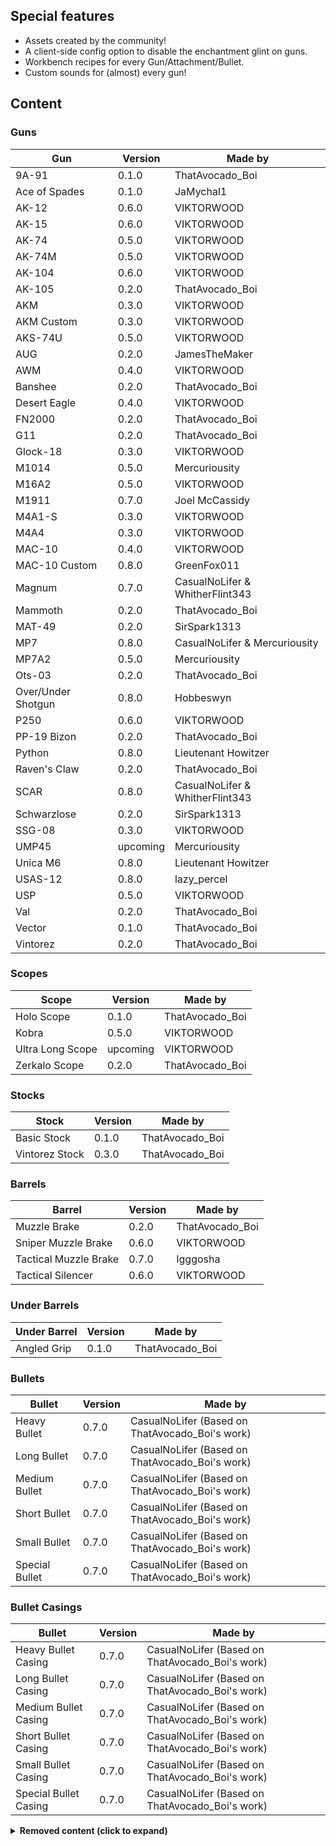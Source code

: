 ## Special features
* Assets created by the community!
* A client-side config option to disable the enchantment glint on guns.
* Workbench recipes for every Gun/Attachment/Bullet.
* Custom sounds for (almost) every gun!

## Content

### Guns
| Gun                | Version  | Made by                         |
|--------------------|----------|---------------------------------|
| 9A-91              | 0.1.0    | ThatAvocado_Boi                 |
| Ace of Spades      | 0.1.0    | JaMychal1                       |
| AK-12              | 0.6.0    | VIKTORWOOD                      |
| AK-15              | 0.6.0    | VIKTORWOOD                      |
| AK-74              | 0.5.0    | VIKTORWOOD                      |
| AK-74M             | 0.5.0    | VIKTORWOOD                      |
| AK-104             | 0.6.0    | VIKTORWOOD                      |
| AK-105             | 0.2.0    | ThatAvocado_Boi                 |
| AKM                | 0.3.0    | VIKTORWOOD                      |
| AKM Custom         | 0.3.0    | VIKTORWOOD                      |
| AKS-74U            | 0.5.0    | VIKTORWOOD                      |
| AUG                | 0.2.0    | JamesTheMaker                   |
| AWM                | 0.4.0    | VIKTORWOOD                      |
| Banshee            | 0.2.0    | ThatAvocado_Boi                 |
| Desert Eagle       | 0.4.0    | VIKTORWOOD                      |
| FN2000             | 0.2.0    | ThatAvocado_Boi                 |
| G11                | 0.2.0    | ThatAvocado_Boi                 |
| Glock-18           | 0.3.0    | VIKTORWOOD                      |
| M1014              | 0.5.0    | Mercuriousity                   |
| M16A2              | 0.5.0    | VIKTORWOOD                      |
| M1911              | 0.7.0    | Joel McCassidy                  |
| M4A1-S             | 0.3.0    | VIKTORWOOD                      |
| M4A4               | 0.3.0    | VIKTORWOOD                      |
| MAC-10             | 0.4.0    | VIKTORWOOD                      |
| MAC-10 Custom      | 0.8.0    | GreenFox011                     |
| Magnum             | 0.7.0    | CasualNoLifer & WhitherFlint343 |
| Mammoth            | 0.2.0    | ThatAvocado_Boi                 |
| MAT-49             | 0.2.0    | SirSpark1313                    |
| MP7                | 0.8.0    | CasualNoLifer & Mercuriousity   |
| MP7A2              | 0.5.0    | Mercuriousity                   |
| Ots-03             | 0.2.0    | ThatAvocado_Boi                 |
| Over/Under Shotgun | 0.8.0    | Hobbeswyn                       |
| P250               | 0.6.0    | VIKTORWOOD                      |
| PP-19 Bizon        | 0.2.0    | ThatAvocado_Boi                 |
| Python             | 0.8.0    | Lieutenant Howitzer             |
| Raven's Claw       | 0.2.0    | ThatAvocado_Boi                 |
| SCAR               | 0.8.0    | CasualNoLifer & WhitherFlint343 |
| Schwarzlose        | 0.2.0    | SirSpark1313                    |
| SSG-08             | 0.3.0    | VIKTORWOOD                      |
| UMP45              | upcoming | Mercuriousity                   |
| Unica M6           | 0.8.0    | Lieutenant Howitzer             |
| USAS-12            | 0.8.0    | lazy_percel                     |
| USP                | 0.5.0    | VIKTORWOOD                      |
| Val                | 0.2.0    | ThatAvocado_Boi                 |
| Vector             | 0.1.0    | ThatAvocado_Boi                 |
| Vintorez           | 0.2.0    | ThatAvocado_Boi                 |


### Scopes
| Scope | Version | Made by |
|-------|---------|---------|
|Holo Scope|0.1.0|ThatAvocado_Boi|
|Kobra|0.5.0|VIKTORWOOD|
|Ultra Long Scope|upcoming|VIKTORWOOD|
|Zerkalo Scope|0.2.0|ThatAvocado_Boi|


### Stocks
| Stock | Version | Made by |
|-------|---------|---------|
|Basic Stock|0.1.0|ThatAvocado_Boi|
|Vintorez Stock|0.3.0|ThatAvocado_Boi|


### Barrels
| Barrel | Version | Made by |
|--------|---------|---------|
|Muzzle Brake|0.2.0|ThatAvocado_Boi|
|Sniper Muzzle Brake|0.6.0|VIKTORWOOD|
|Tactical Muzzle Brake|0.7.0|Igggosha|
|Tactical Silencer|0.6.0|VIKTORWOOD|


### Under Barrels
| Under Barrel | Version | Made by |
|--------------|---------|---------|
|Angled Grip|0.1.0|ThatAvocado_Boi|


### Bullets
| Bullet | Version | Made by |
|--------|---------|---------|
|Heavy Bullet|0.7.0|CasualNoLifer (Based on ThatAvocado_Boi's work)|
|Long Bullet|0.7.0|CasualNoLifer (Based on ThatAvocado_Boi's work)|
|Medium Bullet|0.7.0|CasualNoLifer (Based on ThatAvocado_Boi's work)|
|Short Bullet|0.7.0|CasualNoLifer (Based on ThatAvocado_Boi's work)|
|Small Bullet|0.7.0|CasualNoLifer (Based on ThatAvocado_Boi's work)|
|Special Bullet|0.7.0|CasualNoLifer (Based on ThatAvocado_Boi's work)|


### Bullet Casings
| Bullet | Version | Made by |
|--------|---------|---------|
|Heavy Bullet Casing|0.7.0|CasualNoLifer (Based on ThatAvocado_Boi's work)|
|Long Bullet Casing|0.7.0|CasualNoLifer (Based on ThatAvocado_Boi's work)|
|Medium Bullet Casing|0.7.0|CasualNoLifer (Based on ThatAvocado_Boi's work)|
|Short Bullet Casing|0.7.0|CasualNoLifer (Based on ThatAvocado_Boi's work)|
|Small Bullet Casing|0.7.0|CasualNoLifer (Based on ThatAvocado_Boi's work)|
|Special Bullet Casing|0.7.0|CasualNoLifer (Based on ThatAvocado_Boi's work)|

<details>
    <summary>
        <b>Removed content (click to expand)</b>
    </summary>

### Ammunition (Removed in 0.7.0, replaced by bullets)
| Ammunition | Version added | Version removed | Made by                           |
|------------|---------------|-----------------|-----------------------------------|
| 9          | 0.2.0         | 0.7.0           | ThatAvocado_Boi                   |
| 45         | 0.2.0         | 0.7.0           | ThatAvocado_Boi                   |
| 5.45       | 0.2.0         | 0.7.0           | ThatAvocado_Boi                   |
| 5.56       | 0.2.0         | 0.7.0           | ThatAvocado_Boi                   |
| 7.62*51    | 0.2.0         | 0.7.0           | ThatAvocado_Boi                   |
| 9*39       | 0.2.0         | 0.7.0           | ThatAvocado_Boi                   |
| 9*39 SP5   | 0.2.0         | 0.7.0           | ThatAvocado_Boi                   |
| 9*39 SP6   | 0.2.0         | 0.7.0           | ThatAvocado_Boi                   |
| JCC        | 0.2.0         | 0.7.0           | ThatAvocado_Boi? / JamesTheMaker? |

</details>
